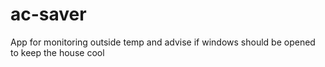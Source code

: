 # ac-saver
App for monitoring outside temp and advise if windows should be opened to keep the house cool
